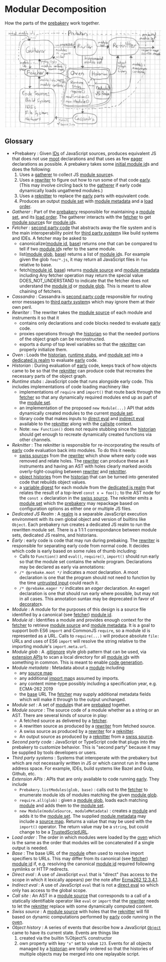 # Modular Decomposition

How the parts of the [prebakery](#prebakery) work together.

[![modular decomposition](draft-modular-decomposition.png)](draft-modular-decomposition.png)

## Glossary

*   <a name="prebakery"> *Prebakery </a> : Given [IDs][module id] of JavaScript sources,
    produces equivalent JS that does not use [moot][] declarations and that uses as
    few [eager][] declarations as possible.
    A prebakery takes some [initial module id][]s and does the following:
    1.  Uses a [gatherer][] to collect JS [module source][]s.
    1.  Uses a [rewriter][] to figure out how to run some of that code [early][].
        (This may involve circling back to the [gatherer][] if early code dynamically loads
        ungathered modules.)
    1.  Uses a [reknitter][] to replace the [early][] parts with equivalent code.
    1.  Produces an output [module set][] with [module metadata][] and a [load order][].
*   <a name="gatherer"> *Gatherer* </a> : Part of the [prebakery][] responsible for maintaining a
    [module set][],
    and its [load order][].  The gatherer interacts with the [fetcher][] to get [module source][]s
    for [module id][]s.
*   <a name="fetcher"> *Fetcher* </a> : [second party code][] that abstracts away the file system
    and is the main interoperability point for [third party system][]s like build systems and IDEs.
    A fetcher may be asked to
    *   canonicalize([module id][], [base][]) returns one that can be compared to tell if two
        [module id]s refer to the same module.
    *   list([module glob][], [base][]) returns a list of [module id][]s.
        For example given the glob `foo/*.js`, it may return all JavaScript files
        in `foo` relative to base.
    *   fetch([module id][], [base][]) returns [module source][] and [module metadata][] including
    Any fetcher operation may return the special value DOES_NOT_UNDERSTAND to indicate that the
    fetcher does not understand the [module id][] or [module glob][].  This is meant to allow
    chaining of fetchers.
*   <a name="cassandra"> *Cassandra* </a> : Cassandra is [second party code][] responsible for
    routing error messages to [third party system][]s which may ignore them at their own peril.
*   <a name="rewriter"> *Rewriter* </a> : The rewriter takes the [module source][] of each module
    and instruments it so that it
    *   contains only declarations and code blocks needed to evaluate [early][] code.
    *   proxies operations through the [historian][] so that the needed portions of the object graph
        can be reconstructed.
    *   exports a dump of top level variables so that the [reknitter][] can properly initialize them.
*   <a name="oven"> *Oven* </a> : Loads the [historian][], [runtime stubs][], and [module set][] into
    a [dedicated js realm][] to evaluate [early][] code.
*   <a name="historian"> *Historian* </a> : During evaluation of [early][] code, keeps track of how
    objects came to be so that the [reknitter][] can produce code that recreates the necessary parts
    of the object graph.
*   <a name="runtime-stubs"> *Runtime stubs* </a> : JavaScript code that runs alongside early code.
    This includes implementations of code loading machinery like
    *   implementations of `require` and `import()` that route back through the [fetcher][] so that
        any dynamically required modules end up as part of the [module set][].
    *   an implementation of the proposed `new Module(...)` API that adds dynamically created modules
        to the current [module set][].
    *   library code that makes inputs to [direct eval][] and [indirect eval][] available to the
        [reknitter][] along with the [callsite][] context.
    *   Note: `new Function()` does not require stubbing since the [historian][] should get enough to
        recreate dynamically created functions via other channels.
*   <a name="reknitter"> *Reknitter* </a> : The reknitter is responsible for re-incorporating the
    results of [early] code evaluation back into modules.
    To do this it needs:
    *   [swiss source][]s from the [rewriter][] which show where early code was removed and relate
        holes.  The [rewriter][] can produce these as it instruments and having an AST with holes
        clearly marked avoids overly-tight-coupling between [rewriter][] and [reknitter][].
    *   [object histories][] from the [historian][] that can be turned into generated code that
        rebuilds object values.
    *   a [variable digest][] for each module from the [dedicated js realm][] that relates
        the result of a top-level `const x = foo();` to the AST node for the `const x` declaration
        in the [swiss source][].
    The reknitter emits a [module set][] which the [prebakery][] may repackage based on configuration
    options as either one or multiple JS files.
*   <a name="dedicated-js-realm"> *Dedicated JS Realm* : A [realm][] is a separable JavaScript
    execution environment with its own global object and version of builtins like `Object`.
    Each prebakery run creates a dedicated JS realm to run the rewritten module set.
    There is a 1:1:1 correspondance between module sets, dedicated JS realms, and historians.
*   <a name="early"> *Early* : early code is code that may run during prebaking.
    The [rewriter][] is responsible for separating early code from normal code.
    It decides which code is early based on some rules of thumb including:
    *   Calls to `Function()` and `eval()`, `require()`, `import()` should run early
        so that the module set contains the whole program.
    Declarations may be declared as early via annotations:
    *   `/* @prebake.moot */` indicates a <a name="moot"> *moot* </a> declaration.
        A moot declaration is one that the program should not need to function by the time
        [untrusted input][] could reach it.
    *   `/* @prebake.eager */` indicates an <a name="eager"> *eager* </a> declaration.
        An eagerl declaration is one that should run early where possible, but may not in all cases.
    This annotation suntax may be deprecated in favor of [decorator][]s.
*   <a name="module"> *Module* : A module for the purposes of this design is a source file
    identified by a canonical (see [fetcher][]) [module id][].
*   <a name="module-id"> *Module id* : Identifies a module and provides enough context
    for the [fetcher][] to retrieve [module source][] and [module metadata][].
    It is a goal to support both ES6 `import` and CommonJS `require`, so a module id is
    represented as a URL.  Calls to `require(...)` will produce absolute `file:` URLs
    and uses of ES6 `import` will resolve the string relative to the importing module's
    `import.meta.url`.
*   <a name="module-glob"> *Module glob* : A .[gitignore][] style glob pattern that can be
    used, via [extension APIs][] to scan a local directory for all [module id][]s with
    something in common.  This is meant to enable [code generation][].
*   <a name="module-metadata"> *Module metadata* : Metadata about a [module][] including
    *   any [source map][]
    *   any additional [import map][]s assumed by imports.
    *   any content mime-type possibly including a specification year, e.g. ECMA-262 2019
    *   the [base][] URL
    The [fetcher][] may supply additional metadata fields which will make it through to the output
    unchanged.
*   <a name="module-set"> *Module set* : A set of [module][]s that are [prebaked][prebakery]
    together.
*   <a name="module-source"> *Module source* : The source code of a module whether as a string
    or an AST.
    There are several kinds of source in play:
    *   A fetched source as delivered by a [fetcher][].
    *   A rewritten source as produced by a [rewriter][] from fetched source.
    *   A swiss source as produced by a [rewriter][] for a [reknitter][].
    *   An output source as produced by a [reknitter][] from a [swiss source][].
*   <a name="second-party-code"> *Second party code* </a> : JavaScript or TypeScript code that plugs
    into the prebakery to customize behavior.  This is "second party" because it may be supplied by
    tools developers or users.
*   <a name="third-party-systems"> *Third party systems* </a> : Systems that interoperate with the
    prebakery but which are not necessarily written in JS or which cannot run in the same address
    space.  For example, IDEs, build systems like Bazel and Gulp, Github, etc.
*   <a name="extension-apis"> *Extension APIs* : APIs that are only available to code running
    [early][].  They include
    *    `Prebakery.listModules(glob, base)` : calls out to the [fetcher][] to enumerate module ids
         of modules matching the given [module glob][].
    *    `require.all(glob)` : given a [module glob][], loads each matching [module][] and adds them
         to the [module set][].
    *    `new Module(moduleSource, moduleMetadata)` : creates a [module][] and adds it to the
         [module set][].  The supplied [module metadata][] may include a [source map][].
         Returns a value that may be used with the `import()` operator.
         The return value may be a `string`, but could change to be a [TrustedScriptURL][].
*   <a name="load-order"> *Load order* : The order in which modules were loaded by the [oven][]
    which is the same as the order that modules will be concatenated if a single output is needed.
*   <a name="base"> *Base* : The base URL of the [module][] often used to resolve import specifiers
    to URLs.  This may differ from its canonical (see [fetcher][]) [module id][] if, e.g. resolving
    the canonical [module id][] required following symlinks or HTTP redirects.
*   <a name="direct-eval"> *Direct eval* : A use of JavaScript `eval` that is "direct" (has access
    to the scope in which it lexically appears) per the note after [Ecma262 12.3.4.1][].
*   <a name="indirect-eval"> *Indirect eval* : A use of JavaScript `eval` that is not a
    [direct eval][] so which only has access to the global scope.
*   <a name="callsite"> *Call site* : An AST in a [module source][] that corresponds to a call
    of a statically identifiable operator like `eval` or `import` that the [rewriter][] needs
    to let the [reknitter][] replace with some dynamically computed content.
*   <a name="swiss-source"> *Swiss source* : A [module source][] with holes that the [reknitter][]
    will fill based on dynamic computations performed by [early][] code running in the [oven][].
*   <a name="object-history"> *Object history* : A series of events that describe how a JavaScript
    [`Object`](https://tc39.github.io/ecma262/#sec-object-type) came to have its current state.
    Events are things like
    1.  created via the builtin %Object% constructor
    1.  own property with key `"x"` set to value `123`.
    Events for all objects managed by a [historian][] are totally ordered
    so that the histories of multiple objects may be merged into one replayable script.


[variable digest]: #variable-digest
[initial module id]: #initial-module-id
[untrusted input]: #untrusted-input
[code generation]: #code-generation

[gatherer]: #gatherer
[prebakery]: #prebakery
[fetcher]: #fetcher
[cassandra]: #cassandra
[rewriter]: #rewriter
[oven]: #oven
[historian]: #historian
[dedicated js realm]: #dedicated-js-realm
[runtime stubs]: #runtime-stubs
[reknitter]: #reknitter
[second party code]: #second-party-code
[third party system]: #third-party-system
[module metadata]: #module-metadata
[realm]: https://tc39.github.io/ecma262/#sec-code-realms
[eager]: #eager
[moot]: #moot
[early]: #early
[decorator]: https://github.com/tc39/proposal-decorators
[module]: #module
[module id]: #module-id
[gitignore]: https://git-scm.com/docs/gitignore
[extension APIs]: #extension-apis
[source map]: https://sourcemaps.info/spec.html
[module glob]: #module-glob
[module set]: #module-set
[module source]: #module-source
[import map]: https://github.com/WICG/import-maps
[load order]: #load-order
[base]: #base
[direct eval]: #direct-eval
[indirect eval]: #indirect-eval
[Ecma262 12.3.4.1]: https://tc39.github.io/ecma262/#sec-function-calls-runtime-semantics-evaluation
[callsite]: #callsite
[swiss source]: #swiss-source
[object histories]: #object-history
[object history]: #object-history
[TrustedScriptURL]: https://wicg.github.io/trusted-types/dist/spec/#trused-script-url
